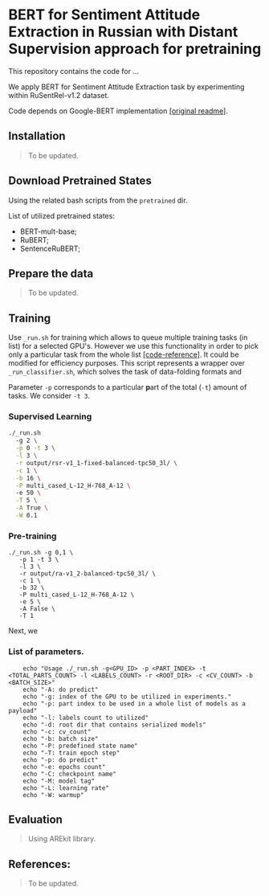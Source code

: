 # BERT for Sentiment Attitude Extraction in Russian with Distant Supervision approach for pretraining

This repository contains the code for ...

We apply BERT for Sentiment Attitude Extraction task by experimenting within RuSentRel-v1.2 dataset.

Code depends on Google-BERT implementation [[original readme]](README-BERT.md).

## Installation

> To be updated.

## Download Pretrained States

Using the related bash scripts from the `pretrained` dir.

List of utilized pretrained states:
* BERT-mult-base;
* RuBERT;
* SentenceRuBERT;

## Prepare the data

> To be updated.

## Training

Use `_run.sh` for training which allows to queue multiple training tasks (in list) for a selected GPU's.
However we use this functionality in order to pick only a particular task from the whole list 
[[code-reference]](https://github.com/nicolay-r/bert-for-attitude-extraction-with-ds/blob/fd1331d8caad63681cacc713678f7fc429f8c180/_run.sh#L126).
It could be modified for efficiency purposes.
This script represents a wrapper over `_run_classifier.sh`, which solves the task of data-folding formats and  

Parameter `-p` corresponds to a particular **p**art of the total (`-t`) amount of tasks.
We consider `-t 3`.

### Supervised Learning

```sh
./_run.sh 
  -g 2 \
  -p 0 -t 3 \
  -l 3 \
  -r output/rsr-v1_1-fixed-balanced-tpc50_3l/ \
  -c 1 \
  -b 16 \
  -P multi_cased_L-12_H-768_A-12 \ 
  -e 50 \
  -T 5 \
  -A True \
  -W 0.1
```

### Pre-training

```
./_run.sh -g 0,1 \
   -p 1 -t 3 \
   -l 3 \
   -r output/ra-v1_2-balanced-tpc50_3l/ \
   -c 1 \
   -b 32 \
   -P multi_cased_L-12_H-768_A-12 \
   -e 5 \
   -A False \
   -T 1
```

Next, we 

### List of parameters.
```
    echo "Usage ./_run.sh -g<GPU_ID> -p <PART_INDEX> -t <TOTAL_PARTS_COUNT> -l <LABELS_COUNT> -r <ROOT_DIR> -c <CV_COUNT> -b <BATCH_SIZE>"
    echo "-A: do predict"
    echo "-g: index of the GPU to be utilized in experiments."
    echo "-p: part index to be used in a whole list of models as a payload"
    echo "-l: labels count to utilized"
    echo "-d: root dir that contains serialized models"
    echo "-c: cv_count"
    echo "-b: batch size"
    echo "-P: predefined state name"
    echo "-T: train epoch step"
    echo "-p: do predict"
    echo "-e: epochs count"
    echo "-C: checkpoint name"
    echo "-M: model tag"
    echo "-L: learning rate"
    echo "-W: warmup"
```

## Evaluation

> Using AREkit library.

## References:

> To be updated.
